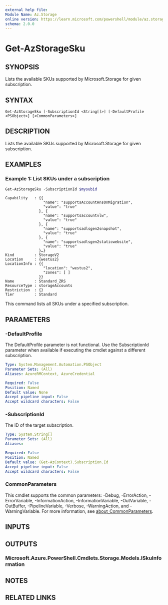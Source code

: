 ```yaml
---
external help file:
Module Name: Az.Storage
online version: https://learn.microsoft.com/powershell/module/az.storage/get-azstoragesku
schema: 2.0.0
---
```


# Get-AzStorageSku

## SYNOPSIS
Lists the available SKUs supported by Microsoft.Storage for given subscription.

## SYNTAX

```
Get-AzStorageSku [-SubscriptionId <String[]>] [-DefaultProfile <PSObject>] [<CommonParameters>]
```

## DESCRIPTION
Lists the available SKUs supported by Microsoft.Storage for given subscription.

## EXAMPLES

### Example 1: List  SKUs under a subscription
```powershell
Get-AzStorageSku -SubscriptionId $mysubid
```

```output
Capability   : {{
                 "name": "supportsAccountHnsOnMigration",
                 "value": "true"
               }, {
                 "name": "supportsaccountvlw",
                 "value": "true"
               }, {
                 "name": "supportsadlsgen2snapshot",
                 "value": "true"
               }, {
                 "name": "supportsadlsgen2staticwebsite",
                 "value": "true"
               }…}
Kind         : StorageV2
Location     : {westus2}
LocationInfo : {{
                 "location": "westus2",
                 "zones": [ ]
               }}
Name         : Standard_ZRS
ResourceType : storageAccounts
Restriction  : {}
Tier         : Standard
```

This command lists all SKUs under a specified subscription.

## PARAMETERS

### -DefaultProfile
The DefaultProfile parameter is not functional.
Use the SubscriptionId parameter when available if executing the cmdlet against a different subscription.

```yaml
Type: System.Management.Automation.PSObject
Parameter Sets: (All)
Aliases: AzureRMContext, AzureCredential

Required: False
Position: Named
Default value: None
Accept pipeline input: False
Accept wildcard characters: False
```

### -SubscriptionId
The ID of the target subscription.

```yaml
Type: System.String[]
Parameter Sets: (All)
Aliases:

Required: False
Position: Named
Default value: (Get-AzContext).Subscription.Id
Accept pipeline input: False
Accept wildcard characters: False
```

### CommonParameters
This cmdlet supports the common parameters: -Debug, -ErrorAction, -ErrorVariable, -InformationAction, -InformationVariable, -OutVariable, -OutBuffer, -PipelineVariable, -Verbose, -WarningAction, and -WarningVariable. For more information, see [about_CommonParameters](http://go.microsoft.com/fwlink/?LinkID=113216).

## INPUTS

## OUTPUTS

### Microsoft.Azure.PowerShell.Cmdlets.Storage.Models.ISkuInformation

## NOTES

## RELATED LINKS

